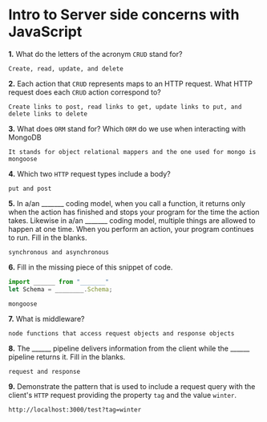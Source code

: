 # Intro to Server side concerns with JavaScript

**1.** What do the letters of the acronym `CRUD` stand for?
<!-- enter you answer in the space below -->
```
Create, read, update, and delete
```
**2.** Each action that `CRUD` represents maps to an HTTP request. What HTTP request does each `CRUD` action correspond to?
<!-- enter you answer in the space below -->
```
Create links to post, read links to get, update links to put, and delete links to delete
```
**3.** What does `ORM` stand for? Which `ORM` do we use when interacting with MongoDB
<!-- enter you answer in the space below -->
```
It stands for object relational mappers and the one used for mongo is mongoose
```
**4.** Which two `HTTP` request types include a body?
<!-- enter you answer in the space below -->
```
put and post
```
**5.** In a/an _______ coding model, when you call a function, it returns only when the action has finished and stops your program for the time the action takes. Likewise in a/an _______ coding model, multiple things are allowed to happen at one time. When you perform an action, your program continues to run.  Fill in the blanks.
<!-- enter you answer in the space below -->
```
synchronous and asynchronous
```

**6.** Fill in the missing piece of this snippet of code.
```js
import ______ from "_______"
let Schema = ________.Schema;
```
<!-- enter you answer in the space below -->
```
mongoose
```
**7.** What is middleware?
<!-- enter you answer in the space below -->
```
node functions that access request objects and response objects
```
**8.** The ______ pipeline delivers information from the client while the ______ pipeline returns it. Fill in the blanks. 
<!-- enter you answer in the space below -->
```
request and response
```
**9.** 
Demonstrate the pattern that is used to include a request query with the client's `HTTP` request providing the property `tag` and the value `winter`.
<!-- enter you answer in the space below -->
```
http://localhost:3000/test?tag=winter
```